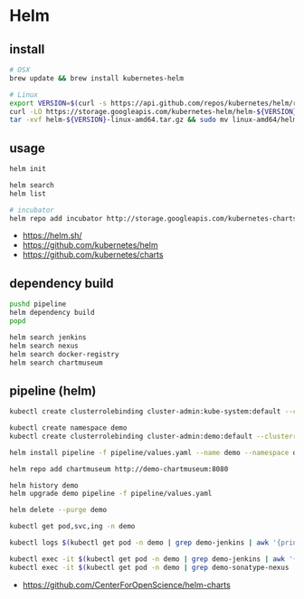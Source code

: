 # Helm

## install

```bash
# OSX
brew update && brew install kubernetes-helm

# Linux
export VERSION=$(curl -s https://api.github.com/repos/kubernetes/helm/releases/latest | grep tag_name | cut -d'"' -f4)
curl -LO https://storage.googleapis.com/kubernetes-helm/helm-${VERSION}-linux-amd64.tar.gz
tar -xvf helm-${VERSION}-linux-amd64.tar.gz && sudo mv linux-amd64/helm /usr/local/bin/helm
```

## usage

```bash
helm init

helm search
helm list

# incubator
helm repo add incubator http://storage.googleapis.com/kubernetes-charts-incubator
```

* <https://helm.sh/>
* <https://github.com/kubernetes/helm>
* <https://github.com/kubernetes/charts>

## dependency build

```bash
pushd pipeline
helm dependency build
popd

helm search jenkins
helm search nexus
helm search docker-registry
helm search chartmuseum
```

## pipeline (helm)

```bash
kubectl create clusterrolebinding cluster-admin:kube-system:default --clusterrole=cluster-admin --serviceaccount=kube-system:default

kubectl create namespace demo
kubectl create clusterrolebinding cluster-admin:demo:default --clusterrole=cluster-admin --serviceaccount=demo:default

helm install pipeline -f pipeline/values.yaml --name demo --namespace demo

helm repo add chartmuseum http://demo-chartmuseum:8080

helm history demo
helm upgrade demo pipeline -f pipeline/values.yaml

helm delete --purge demo

kubectl get pod,svc,ing -n demo

kubectl logs $(kubectl get pod -n demo | grep demo-jenkins | awk '{print $1}') -n demo -f

kubectl exec -it $(kubectl get pod -n demo | grep demo-jenkins | awk '{print $1}') -- sh
kubectl exec -it $(kubectl get pod -n demo | grep demo-sonatype-nexus | awk '{print $1}') -- sh
```

* <https://github.com/CenterForOpenScience/helm-charts>
